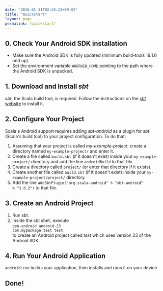 ```yaml
---
date: "2016-01-31T02:38:23+09:00"
title: "Quickstart"
layout: page
permalink: /quickstart/
---
```


## 0. Check Your Android SDK installation

- Make sure the Android SDK is fully updated (minimum build-tools 19.1.0 and up).
- Set the environment variable <code>ANDROID_HOME</code> pointing to the path where the Android SDK is unpacked.

## 1. Download and Install _sbt_

_sbt_, the Scala build tool, is required. Follow the instructions on the [_sbt_ website](http://www.scala-sbt.org/0.13/docs/Manual-Installation.html) to install it.

## 2. Configure Your Project

Scala's Android support requires adding _sbt-android_ as a plugin for _sbt_ (Scala's build tool) to your project configuration. To do that:

1. Assuming that your project is called _my-example-project_, create a directory named <code>my-example-project/</code> and enter it.
2. Create a file called <code>build.sbt</code> (if it doesn't exist) inside your <code>my-example-project/</code> directory and add the line <code>androidBuild</code> to that file.
3. Create a directory called <code>project/</code> (or enter that directory if it exists).<br/>
4. Create another file called <code>build.sbt</code> (if it doesn't exist) inside your <code>my-example-project/project/</code> directory.
5. Add the line <code>addSbtPlugin("org.scala-android" % "sbt-android" % "1.6.2")</code> to that file.

## 3. Create an Android Project

1. Run _sbt_.
2. Inside the sbt shell, execute<br/>
   <code>gen-android android-23 com.mypackage.test test</code><br/>
   to create an Android project called _test_ which uses version 23 of the Android SDK.

## 4. Run Your Android Application
   <code>android:run</code> builds your application, then installs and runs it on your device.

## Done!
